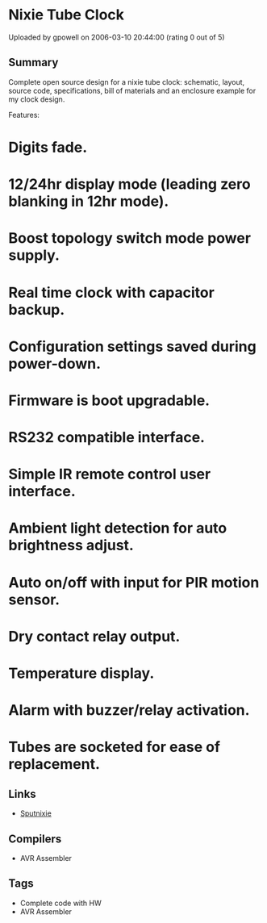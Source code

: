 # Nixie Tube Clock

Uploaded by gpowell on 2006-03-10 20:44:00 (rating 0 out of 5)

## Summary

Complete open source design for a nixie tube clock: schematic, layout, source code, specifications, bill of materials and an enclosure example for my clock design. 


 Features:


 # Digits fade.  

 # 12/24hr display mode (leading zero blanking in 12hr mode).  

 # Boost topology switch mode power supply.  

 # Real time clock with capacitor backup.  

 # Configuration settings saved during power-down.  

 # Firmware is boot upgradable.  

 # RS232 compatible interface.  

 # Simple IR remote control user interface.  

 # Ambient light detection for auto brightness adjust.  

 # Auto on/off with input for PIR motion sensor.  

 # Dry contact relay output.  

 # Temperature display.  

 # Alarm with buzzer/relay activation.  

 # Tubes are socketed for ease of replacement.

## Links

- [Sputnixie](http://www.sputnixie.com)

## Compilers

- AVR Assembler

## Tags

- Complete code with HW
- AVR Assembler
